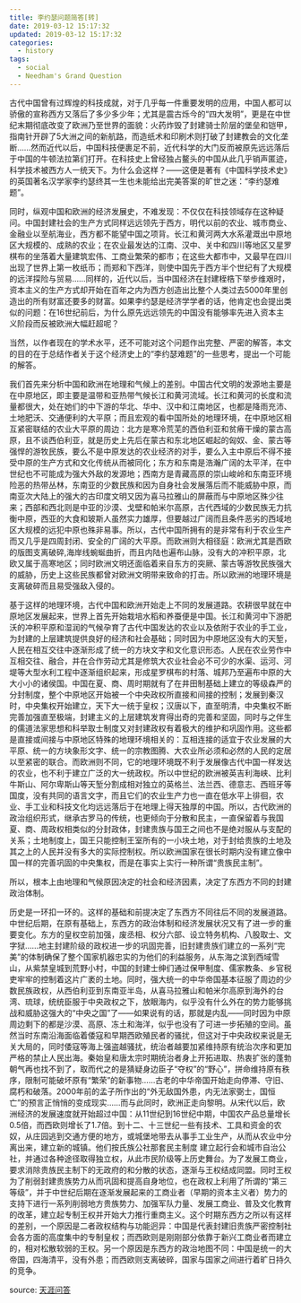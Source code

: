 ```yaml
---
title: 李约瑟问题简答[转]
date: 2019-03-12 15:17:32
updated: 2019-03-12 15:17:32
categories:
  - history
tags:
  - social
  - Needham's Grand Question
---
```


古代中国曾有过辉煌的科技成就，对于几乎每一件重要发明的应用，中国人都可以骄傲的宣称西方又落后了多少多少年；尤其是震古烁今的“四大发明”，更是在中世纪末期彻底改变了欧洲乃至世界的面貌：火药炸毁了封建骑士阶层的堡垒和铠甲，指南针开辟了5大洲之间的新航路，而造纸术和印刷术则打破了封建教会的文化垄断……然而近代以后，中国科技便裹足不前，近代科学的大门反而被原先远远落后于中国的牛顿法拉第们打开。在科技史上曾经独占鳌头的中国从此几乎销声匿迹，科学技术被西方人一统天下。为什么会这样？——这便是著有《中国科学技术史》的英国著名汉学家李约瑟终其一生也未能给出完美答案的旷世之迷：“李约瑟难题”。

<!-- more -->

​    同时，纵观中国和欧洲的经济发展史，不难发现：不仅仅在科技领域存在这种疑问。中国封建社会的生产方式同样远远领先于西方，明代以前的农业、城市商业、金融业以至航海业，西方都不能望中国之项背。长江和黄河两大水系灌溉出中原地区大规模的、成熟的农业；在农业最发达的江南、汉中、关中和四川等地区又星罗棋布的坐落着大量建筑宏伟、工商业繁荣的都市；在这些大都市中，又最早在四川出现了世界上第一枚纸币；而郑和下西洋，则使中国先于西方半个世纪有了大规模的远洋探险与贸易……同样的，近代以后，当中国经济在封建桎梏下举步维艰时，资本主义的生产方式却开始在百年之内为西方创造出比整个人类过去5000年里创造出的所有财富还要多的财富。如果李约瑟是经济学学者的话，他肯定也会提出类似的问题：在16世纪前后，为什么原先远远领先的中国没有能够率先进入资本主义阶段而反被欧洲大幅赶超呢？

​    当然，以作者现在的学术水平，还不可能对这个问题作出完整、严密的解答，本文的目的在于总结作者关于这个经济史上的“李约瑟难题”的一些思考，提出一个可能的解答。

​    我们首先来分析中国和欧洲在地理和气候上的差别。中国古代文明的发源地主要是在中原地区，即主要是温带和亚热带气候长江和黄河流域。长江和黄河的长度和流量都很大，处在她们的中下游的华北、华中、汉中和江南地区，也都是降雨充沛、土地肥沃、交通便利的大平原；而且宏观的看中国所处的地理环境，在中原地区相互紧密联结的农业大平原的周边：北方是寒冷荒芜的西伯利亚和贫瘠干燥的蒙古高原，且不谈西伯利亚，就是历史上先后在蒙古和东北地区崛起的匈奴、金、蒙古等强悍的游牧民族，要么不是中原发达的农业经济的对手，要么入主中原后不得不接受中原的生产方式和文化传统从而被同化；东方和东南是浩瀚广阔的太平洋，在中世纪也不可能成为强大外敌的发源地；西南方是青藏高原的崇山峻岭和东南亚环境险恶的热带丛林，东南亚的少数民族和因为自身社会发展落后而不能威胁中原，而南亚次大陆上的强大的古印度文明又因为喜马拉雅山的屏蔽而与中原地区殊少往来；西部和西北则是中亚的沙漠、戈壁和帕米尔高原，古代西域的少数民族无力抗衡中原，西亚的大食和玻斯人虽然实力雄厚，但要越过广阔而且条件恶劣的西域地区大规模的远犯中原也殊非易事。所以，古代中国所拥有的是非常有利于农业生产而又几乎是四周封闭、安全的广阔的大平原。而欧洲则大相径庭：欧洲尤其是西欧的版图支离破碎,海岸线蜿蜒曲折，而且内陆也遍布山脉，没有大的冲积平原，北欧又属于高寒地区；同时欧洲文明还面临着来自东方的突厥、蒙古等游牧民族强大的威胁，历史上这些民族都曾对欧洲文明带来致命的打击。所以欧洲的地理环境是支离破碎而且易受强敌入侵的。

​    基于这样的地理环境，古代中国和欧洲开始走上不同的发展道路。农耕很早就在中原地区发展起来，世界上首先开始栽培水稻和养蚕便是中国。长江和黄河中下游肥沃的冲积平原和湿润的气候孕育了古代中国发达的农业以及依附于农业的手工业，为封建的上层建筑提供良好的经济和社会基础；同时因为中原地区没有大的天堑，人民在相互交往中逐渐形成了统一的方块文字和文化意识形态。人民在农业劳作中互相交往、融合，并在合作劳动尤其是修筑大农业社会必不可少的水渠、运河、河堤等大型水利工程中逐渐组织起来，形成星罗棋布的村落、城邦乃至遍布中原的大大小小的诸侯国。中国在夏、商、周时期就有了在井田制基础上建立的等级森严的分封制度，整个中原地区开始被一个中央政权所直接和间接的控制；发展到秦汉时，中央集权开始建立，天下大一统于皇权；汉唐以下，直至明清，中央集权不断完善加强直至极端，封建主义的上层建筑发育得出奇的完善和坚固，同时与之伴生的儒道法家思想和科举取士制度又对封建政权有着极大的维护和巩固作用。这些都是直接或间接与中原地区特殊的地理环境相关的：互相连接的适宜于农业发展的大平原、统一的方块象形文字、统一的宗教图腾、大农业所必须和必然的人民的定居以至紧密的联合。而欧洲则不同，它的地理环境既不利于发展像古代中国一样发达的农业，也不利于建立广泛的大一统政权。所以中世纪的欧洲被英吉利海峡、比利牛斯山、阿尔卑斯山等天堑分割成相对独立的英格兰、法兰西、德意志、西班牙等国度，没有共同的语言文字，而且它们的农业生产力也一直在低水平上徘徊，农业、手工业和科技文化均远远落后于在地理上得天独厚的中国。所以，古代欧洲的政治组织形式，继承古罗马的传统，也更倾向于分散和民主，一直保留着与我国夏、商、周政权相类似的分封政体，封建贵族与国王之间也不是绝对服从与支配的关系；土地制度上，国王只能控制王室所有的一小块土地，对于封给贵族的土地及其之上的人民并没有多大的实际控制权。所以欧洲国家在很长时期内没有建立像中国一样的完善巩固的中央集权，而是在事实上实行一种所谓“贵族民主制”。

​    所以，根本上由地理和气候原因决定的社会和经济因素，决定了东西方不同的封建政治体制。

​    历史是一环扣一环的。这样的基础和前提决定了东西方不同往后不同的发展道路。中世纪后期，在原有基础上，东西方的政治体制和经济发展状况又有了进一步的重要变化。东方的皇权空前加强，废丞相、权分六部、设立特务机构、八股取士、文字狱……地主封建阶级的政权进一步的巩固完善，旧封建贵族们建立的一系列“完美”的体制确保了整个国家机器忠实的为他们的利益服务，从东海之滨到西域雪山，从紫禁皇城到荒野小村，中国的封建士绅们通过保甲制度、儒家教条、乡官税吏牢牢的控制着这片广袤的土地。同时，强大统一的中华帝国基本征服了周边的少数民族政权，从西伯利亚到东南亚半岛，从喜马拉雅山和帕米尔高原到海外的台湾、琉球，统统臣服于中央政权之下，放眼海内，似乎没有什么外在的势力能够挑战和威胁这强大的“中央之国”了——如果说有的话，那就是内乱——同时因为中原周边剩下的都是沙漠、高原、冻土和海洋，似乎也没有了可进一步拓殖的空间。虽然当时东南沿海面临着倭寇和早期西欧殖民者的骚扰，但这对于中央政权来说是无关大局的，同时倭寇等海上强盗越骚扰，统治者越要加紧维持原有统治次序和更加严格的禁止人民出海。秦始皇和唐太宗时期统治者身上开拓进取、热衷扩张的蓬勃朝气再也找不到了，取而代之的是猜疑身边臣子“夺权”的“野心”，拼命维持原有秩序，限制可能破坏原有“繁荣”的新事物……古老的中华帝国开始走向停滞、守旧、腐朽和破落。2000年前的孟子所作出的“外无敌国外患，内无法家弼士，国恒亡”的预言正悄悄的变成现实……而与此同时，欧洲正走向黎明。从宋代以后，欧洲经济的发展速度就开始超过中国：从11世纪到16世纪中期，中国农产品总量增长0.5倍，而西欧则增长了1.7倍。到十二、十三世纪一些有技术、工具和资金的农奴，从庄园逃到交通方便的地方，或城堡地带去从事手工业生产，从而从农业中分离出来，建立新的城镇。他们按氏族公社那套民主制度 建立起行会和城市自治公社，并通过各种途径取得独立权，从此市民阶级等上历史舞台。为了发展工商业，要求消除贵族民主制下的无政府的和分散的状态，逐渐与王权结成同盟。同时王权为了削弱封建贵族势力从而巩固和提高自身地位，也在政权上利用了所谓的“第三等级”，并于中世纪后期在逐渐发展起来的工商业者（早期的资本主义者）势力的支持下进行一系列削弱地方贵族势力、加强军队力量、发展工商业、普及文化教育的改革，建立起专制王权并开始大力推行重商主义。这个时期东西方之所以有这样的差别，一个原因是二者政权结构与功能迥异：中国是代表封建旧贵族严密控制社会各方面的高度集中的专制皇权；而西欧则是刚刚部分依靠于新兴工商业者而建立的，相对松散软弱的王权。另一个原因是东西方的政治地图不同：中国是统一的大帝国，四海清平，没有外患；而西欧则支离破碎，国家与国家之间进行着旷日持久的竞争。 

source: [天涯问答](http://wenda.tianya.cn/question/5265461d61c782ee) 

